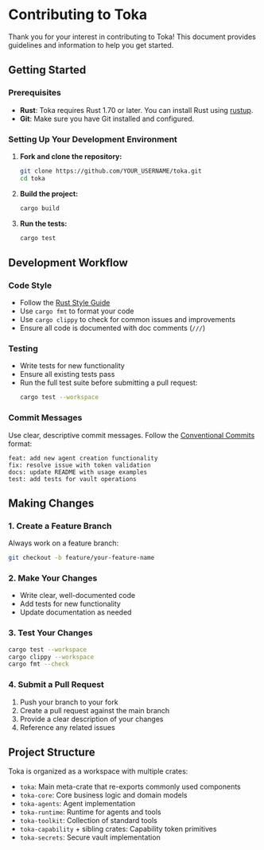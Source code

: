 # Contributing to Toka

Thank you for your interest in contributing to Toka! This document provides guidelines and information to help you get started.

## Getting Started

### Prerequisites

- **Rust**: Toka requires Rust 1.70 or later. You can install Rust using [rustup](https://rustup.rs/).
- **Git**: Make sure you have Git installed and configured.

### Setting Up Your Development Environment

1. **Fork and clone the repository:**
   ```bash
   git clone https://github.com/YOUR_USERNAME/toka.git
   cd toka
   ```

2. **Build the project:**
   ```bash
   cargo build
   ```

3. **Run the tests:**
   ```bash
   cargo test
   ```

## Development Workflow

### Code Style

- Follow the [Rust Style Guide](https://doc.rust-lang.org/1.0.0/style/style/naming/README.html)
- Use `cargo fmt` to format your code
- Use `cargo clippy` to check for common issues and improvements
- Ensure all code is documented with doc comments (`///`)

### Testing

- Write tests for new functionality
- Ensure all existing tests pass
- Run the full test suite before submitting a pull request:
  ```bash
  cargo test --workspace
  ```

### Commit Messages

Use clear, descriptive commit messages. Follow the [Conventional Commits](https://www.conventionalcommits.org/) format:

```
feat: add new agent creation functionality
fix: resolve issue with token validation
docs: update README with usage examples
test: add tests for vault operations
```

## Making Changes

### 1. Create a Feature Branch

Always work on a feature branch:

```bash
git checkout -b feature/your-feature-name
```

### 2. Make Your Changes

- Write clear, well-documented code
- Add tests for new functionality
- Update documentation as needed

### 3. Test Your Changes

```bash
cargo test --workspace
cargo clippy --workspace
cargo fmt --check
```

### 4. Submit a Pull Request

1. Push your branch to your fork
2. Create a pull request against the main branch
3. Provide a clear description of your changes
4. Reference any related issues

## Project Structure

Toka is organized as a workspace with multiple crates:

- `toka`: Main meta-crate that re-exports commonly used components
- `toka-core`: Core business logic and domain models
- `toka-agents`: Agent implementation
- `toka-runtime`: Runtime for agents and tools
- `toka-toolkit`: Collection of standard tools
- `toka-capability` + sibling crates: Capability token primitives
- `toka-secrets`: Secure vault implementation